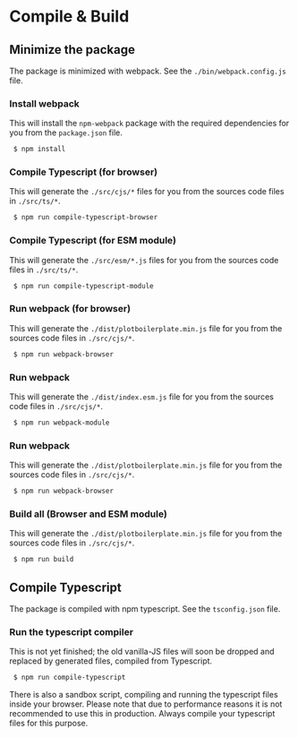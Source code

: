 # Compile & Build

## Minimize the package

The package is minimized with webpack. See the `./bin/webpack.config.js` file.

### Install webpack

This will install the `npm-webpack` package with the required dependencies
for you from the `package.json` file.

```bash
 $ npm install
```

### Compile Typescript (for browser)

This will generate the `./src/cjs/*` files for you
from the sources code files in `./src/ts/*`.

```bash
 $ npm run compile-typescript-browser
```

### Compile Typescript (for ESM module)

This will generate the `./src/esm/*.js` files for you
from the sources code files in `./src/ts/*`.

```bash
 $ npm run compile-typescript-module
```

### Run webpack (for browser)

This will generate the `./dist/plotboilerplate.min.js` file for you
from the sources code files in `./src/cjs/*`.

```bash
 $ npm run webpack-browser
```

### Run webpack

This will generate the `./dist/index.esm.js` file for you
from the sources code files in `./src/cjs/*`.

```bash
 $ npm run webpack-module
```

### Run webpack

This will generate the `./dist/plotboilerplate.min.js` file for you
from the sources code files in `./src/cjs/*`.

```bash
 $ npm run webpack-browser
```

### Build all (Browser and ESM module)

This will generate the `./dist/plotboilerplate.min.js` file for you
from the sources code files in `./src/cjs/*`.

```bash
 $ npm run build
```

## Compile Typescript

The package is compiled with npm typescript. See the `tsconfig.json` file.

### Run the typescript compiler

This is not yet finished; the old vanilla-JS files will soon be dropped and replaced
by generated files, compiled from Typescript.

```bash
 $ npm run compile-typescript
```

There is also a sandbox script, compiling and running the typescript files inside your browser. Please note that
due to performance reasons it is not recommended to use this in production. Always compile your typescript files
for this purpose.
